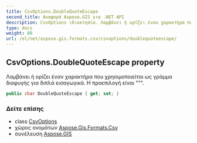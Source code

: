 ```yaml
---
title: CsvOptions.DoubleQuoteEscape
second_title: Αναφορά Aspose.GIS για .NET API
description: CsvOptions ιδιοκτησία. Λαμβάνει ή ορίζει έναν χαρακτήρα που χρησιμοποιείται ως γράμμα διαφυγής για διπλά εισαγωγικά. Η προεπιλογή είναι .
type: docs
weight: 80
url: /el/net/aspose.gis.formats.csv/csvoptions/doublequoteescape/
---
```

## CsvOptions.DoubleQuoteEscape property

Λαμβάνει ή ορίζει έναν χαρακτήρα που χρησιμοποιείται ως γράμμα διαφυγής για διπλά εισαγωγικά. Η προεπιλογή είναι """.

```csharp
public char DoubleQuoteEscape { get; set; }
```

### Δείτε επίσης

* class [CsvOptions](../)
* χώρος ονομάτων [Aspose.Gis.Formats.Csv](../../csvoptions/)
* συνέλευση [Aspose.GIS](../../../)


